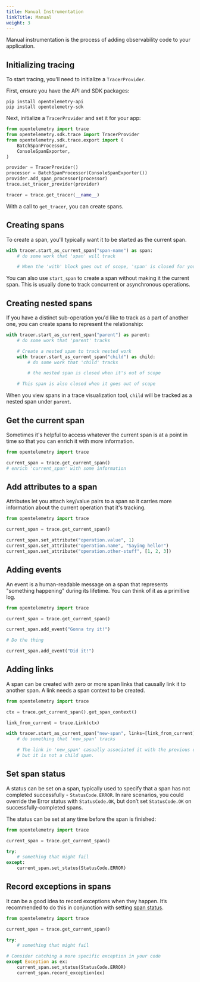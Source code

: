 ```yaml
---
title: Manual Instrumentation
linkTitle: Manual
weight: 3
---
```


Manual instrumentation is the process of adding observability code to your
application.

## Initializing tracing

To start tracing, you'll need to initialize a `TracerProvider`.

First, ensure you have the API and SDK packages:

```
pip install opentelemetry-api
pip install opentelemetry-sdk
```

Next, initialize a `TracerProvider` and set it for your app:

```python
from opentelemetry import trace
from opentelemetry.sdk.trace import TracerProvider
from opentelemetry.sdk.trace.export import (
    BatchSpanProcessor,
    ConsoleSpanExporter,
)

provider = TracerProvider()
processor = BatchSpanProcessor(ConsoleSpanExporter())
provider.add_span_processor(processor)
trace.set_tracer_provider(provider)

tracer = trace.get_tracer(__name__)
```

With a call to `get_tracer`, you can create spans.

## Creating spans

To create a span, you'll typically want it to be started as the current span.

```python
with tracer.start_as_current_span("span-name") as span:
    # do some work that 'span' will track

    # When the 'with' block goes out of scope, 'span' is closed for you
```

You can also use `start_span` to create a span without making it the current
span. This is usually done to track concurrent or asynchronous operations.

## Creating nested spans

If you have a distinct sub-operation you'd like to track as a part of another
one, you can create spans to represent the relationship:

```python
with tracer.start_as_current_span("parent") as parent:
    # do some work that 'parent' tracks

    # Create a nested span to track nested work
    with tracer.start_as_current_span("child") as child:
        # do some work that 'child' tracks

        # the nested span is closed when it's out of scope

    # This span is also closed when it goes out of scope
```

When you view spans in a trace visualization tool, `child` will be tracked as a
nested span under `parent`.

## Get the current span

Sometimes it's helpful to access whatever the current span is at a point in time
so that you can enrich it with more information.

```python
from opentelemetry import trace

current_span = trace.get_current_span()
# enrich 'current_span' with some information
```

## Add attributes to a span

Attributes let you attach key/value pairs to a span so it carries more
information about the current operation that it's tracking.

```python
from opentelemetry import trace

current_span = trace.get_current_span()

current_span.set_attribute("operation.value", 1)
current_span.set_attribute("operation.name", "Saying hello!")
current_span.set_attribute("operation.other-stuff", [1, 2, 3])
```

## Adding events

An event is a human-readable message on a span that represents "something
happening" during its lifetime. You can think of it as a primitive log.

```python
from opentelemetry import trace

current_span = trace.get_current_span()

current_span.add_event("Gonna try it!")

# Do the thing

current_span.add_event("Did it!")
```

## Adding links

A span can be created with zero or more span links that causally link it to
another span. A link needs a span context to be created.

```python
from opentelemetry import trace

ctx = trace.get_current_span().get_span_context()

link_from_current = trace.Link(ctx)

with tracer.start_as_current_span("new-span", links=[link_from_current]) as new_span:
    # do something that 'new_span' tracks

    # The link in 'new_span' casually associated it with the previous one,
    # but it is not a child span.
```

## Set span status

A status can be set on a span, typically used to specify that a span has not
completed successfully - `StatusCode.ERROR`. In rare scenarios, you could
override the Error status with `StatusCode.OK`, but don’t set `StatusCode.OK` on
successfully-completed spans.

The status can be set at any time before the span is finished:

```python
from opentelemetry import trace

current_span = trace.get_current_span()

try:
    # something that might fail
except:
    current_span.set_status(StatusCode.ERROR)
```

## Record exceptions in spans

It can be a good idea to record exceptions when they happen. It’s recommended to
do this in conjunction with setting [span status](#set-span-status).

```python
from opentelemetry import trace

current_span = trace.get_current_span()

try:
    # something that might fail

# Consider catching a more specific exception in your code
except Exception as ex:
    current_span.set_status(StatusCode.ERROR)
    current_span.record_exception(ex)
```
